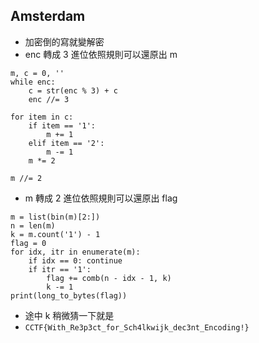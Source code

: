 ## Amsterdam

* 加密倒的寫就變解密
* enc 轉成 3 進位依照規則可以還原出 m
```
m, c = 0, ''
while enc:
	c = str(enc % 3) + c
	enc //= 3

for item in c:
	if item == '1':
		m += 1
	elif item == '2':
		m -= 1
	m *= 2

m //= 2
```
* m 轉成 2 進位依照規則可以還原出 flag
```
m = list(bin(m)[2:])
n = len(m)
k = m.count('1') - 1
flag = 0
for idx, itr in enumerate(m):
	if idx == 0: continue
	if itr == '1':
		flag += comb(n - idx - 1, k)
		k -= 1
print(long_to_bytes(flag))
```
* 途中 k 稍微猜一下就是
* `CCTF{With_Re3p3ct_for_Sch4lkwijk_dec3nt_Encoding!}`